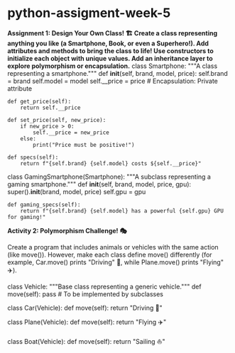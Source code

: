 # python-assigment-week-5
**Assignment 1: Design Your Own Class! 🏗️
Create a class representing anything you like (a Smartphone, Book, or even a Superhero!).
Add attributes and methods to bring the class to life!
Use constructors to initialize each object with unique values.
Add an inheritance layer to explore polymorphism or encapsulation.**
class Smartphone:
    """A class representing a smartphone."""
    def __init__(self, brand, model, price):
        self.brand = brand
        self.model = model
        self.__price = price  # Encapsulation: Private attribute

    def get_price(self):
        return self.__price

    def set_price(self, new_price):
        if new_price > 0:
            self.__price = new_price
        else:
            print("Price must be positive!")

    def specs(self):
        return f"{self.brand} {self.model} costs ${self.__price}"


class GamingSmartphone(Smartphone):
    """A subclass representing a gaming smartphone."""
    def __init__(self, brand, model, price, gpu):
        super().__init__(brand, model, price)
        self.gpu = gpu

    def gaming_specs(self):
        return f"{self.brand} {self.model} has a powerful {self.gpu} GPU for gaming!"
      
       
   **Activity 2: Polymorphism Challenge! 🎭**
   
 Create a program that includes animals or vehicles with the same action (like move()). However, make each class define move() differently (for example, Car.move() prints "Driving" 🚗, while Plane.move() prints "Flying" ✈️).

class Vehicle:
    """Base class representing a generic vehicle."""
    def move(self):
        pass  # To be implemented by subclasses


class Car(Vehicle):
    def move(self):
        return "Driving 🚗"


class Plane(Vehicle):
    def move(self):
        return "Flying ✈️"


class Boat(Vehicle):
    def move(self):
        return "Sailing ⛵"


 


